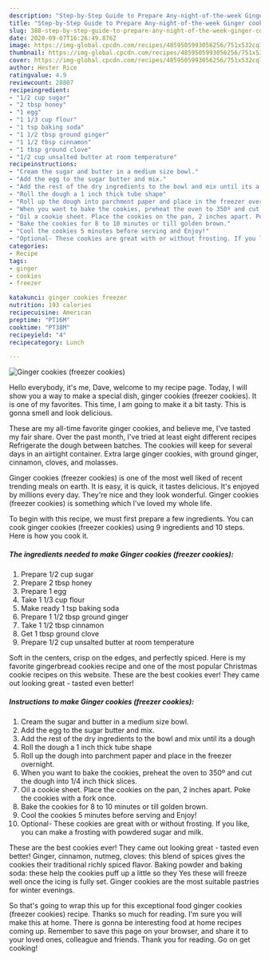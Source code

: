```yaml
---
description: "Step-by-Step Guide to Prepare Any-night-of-the-week Ginger cookies (freezer cookies)"
title: "Step-by-Step Guide to Prepare Any-night-of-the-week Ginger cookies (freezer cookies)"
slug: 388-step-by-step-guide-to-prepare-any-night-of-the-week-ginger-cookies-freezer-cookies
date: 2020-09-07T16:26:49.876Z
image: https://img-global.cpcdn.com/recipes/4859505993056256/751x532cq70/ginger-cookies-freezer-cookies-recipe-main-photo.jpg
thumbnail: https://img-global.cpcdn.com/recipes/4859505993056256/751x532cq70/ginger-cookies-freezer-cookies-recipe-main-photo.jpg
cover: https://img-global.cpcdn.com/recipes/4859505993056256/751x532cq70/ginger-cookies-freezer-cookies-recipe-main-photo.jpg
author: Hester Rice
ratingvalue: 4.9
reviewcount: 28807
recipeingredient:
- "1/2 cup sugar"
- "2 tbsp honey"
- "1 egg"
- "1 1/3 cup flour"
- "1 tsp baking soda"
- "1 1/2 tbsp ground ginger"
- "1 1/2 tbsp cinnamon"
- "1 tbsp ground clove"
- "1/2 cup unsalted butter at room temperature"
recipeinstructions:
- "Cream the sugar and butter in a medium size bowl."
- "Add the egg to the sugar butter and mix."
- "Add the rest of the dry ingredients to the bowl and mix until its a dough"
- "Roll the dough a 1 inch thick tube shape"
- "Roll up the dough into parchment paper and place in the freezer overnight."
- "When you want to bake the cookies, preheat the oven to 350º and cut the dough into 1/4 inch thick slices."
- "Oil a cookie sheet. Place the cookies on the pan, 2 inches apart. Poke the cookies with a fork once."
- "Bake the cookies for 8 to 10 minutes or till golden brown."
- "Cool the cookies 5 minutes before serving and Enjoy!"
- "Optional- These cookies are great with or without frosting. If you like, you can make a frosting with powdered sugar and milk."
categories:
- Recipe
tags:
- ginger
- cookies
- freezer

katakunci: ginger cookies freezer 
nutrition: 193 calories
recipecuisine: American
preptime: "PT16M"
cooktime: "PT38M"
recipeyield: "4"
recipecategory: Lunch

---
```



![Ginger cookies (freezer cookies)](https://img-global.cpcdn.com/recipes/4859505993056256/751x532cq70/ginger-cookies-freezer-cookies-recipe-main-photo.jpg)

Hello everybody, it's me, Dave, welcome to my recipe page. Today, I will show you a way to make a special dish, ginger cookies (freezer cookies). It is one of my favorites. This time, I am going to make it a bit tasty. This is gonna smell and look delicious.

These are my all-time favorite ginger cookies, and believe me, I&#39;ve tasted my fair share. Over the past month, I&#39;ve tried at least eight different recipes Refrigerate the dough between batches. The cookies will keep for several days in an airtight container. Extra large ginger cookies, with ground ginger, cinnamon, cloves, and molasses.

Ginger cookies (freezer cookies) is one of the most well liked of recent trending meals on earth. It is easy, it is quick, it tastes delicious. It's enjoyed by millions every day. They're nice and they look wonderful. Ginger cookies (freezer cookies) is something which I've loved my whole life.


To begin with this recipe, we must first prepare a few ingredients. You can cook ginger cookies (freezer cookies) using 9 ingredients and 10 steps. Here is how you cook it.

<!--inarticleads1-->

##### The ingredients needed to make Ginger cookies (freezer cookies):

1. Prepare 1/2 cup sugar
1. Prepare 2 tbsp honey
1. Prepare 1 egg
1. Take 1 1/3 cup flour
1. Make ready 1 tsp baking soda
1. Prepare 1 1/2 tbsp ground ginger
1. Take 1 1/2 tbsp cinnamon
1. Get 1 tbsp ground clove
1. Prepare 1/2 cup unsalted butter at room temperature


Soft in the centers, crisp on the edges, and perfectly spiced. Here is my favorite gingerbread cookies recipe and one of the most popular Christmas cookie recipes on this website. These are the best cookies ever! They came out looking great - tasted even better! 

<!--inarticleads2-->

##### Instructions to make Ginger cookies (freezer cookies):

1. Cream the sugar and butter in a medium size bowl.
1. Add the egg to the sugar butter and mix.
1. Add the rest of the dry ingredients to the bowl and mix until its a dough
1. Roll the dough a 1 inch thick tube shape
1. Roll up the dough into parchment paper and place in the freezer overnight.
1. When you want to bake the cookies, preheat the oven to 350º and cut the dough into 1/4 inch thick slices.
1. Oil a cookie sheet. Place the cookies on the pan, 2 inches apart. Poke the cookies with a fork once.
1. Bake the cookies for 8 to 10 minutes or till golden brown.
1. Cool the cookies 5 minutes before serving and Enjoy!
1. Optional- These cookies are great with or without frosting. If you like, you can make a frosting with powdered sugar and milk.


These are the best cookies ever! They came out looking great - tasted even better! Ginger, cinnamon, nutmeg, cloves: this blend of spices gives the cookies their traditional richly spiced flavor. Baking powder and baking soda: these help the cookies puff up a little so they Yes these will freeze well once the icing is fully set. Ginger cookies are the most suitable pastries for winter evenings. 

So that's going to wrap this up for this exceptional food ginger cookies (freezer cookies) recipe. Thanks so much for reading. I'm sure you will make this at home. There is gonna be interesting food at home recipes coming up. Remember to save this page on your browser, and share it to your loved ones, colleague and friends. Thank you for reading. Go on get cooking!
